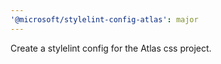 ```yaml
---
'@microsoft/stylelint-config-atlas': major
---
```


Create a stylelint config for the Atlas css project.
